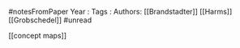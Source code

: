 #notesFromPaper
Year   :
Tags   :
Authors: [[Brandstadter]] [[Harms]] [[Grobschedel]]
#unread

[[concept maps]]
